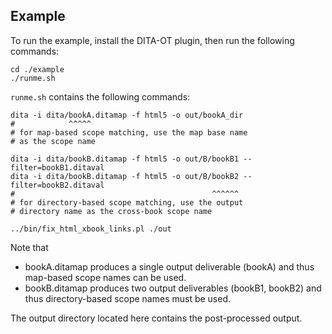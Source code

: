 ## Example

To run the example, install the DITA-OT plugin, then run the following commands:

    cd ./example
    ./runme.sh

`runme.sh` contains the following commands:

```
dita -i dita/bookA.ditamap -f html5 -o out/bookA_dir
#            ^^^^^
# for map-based scope matching, use the map base name
# as the scope name

dita -i dita/bookB.ditamap -f html5 -o out/B/bookB1 --filter=bookB1.ditaval
dita -i dita/bookB.ditamap -f html5 -o out/B/bookB2 --filter=bookB2.ditaval
#                                            ^^^^^^
# for directory-based scope matching, use the output
# directory name as the cross-book scope name

../bin/fix_html_xbook_links.pl ./out
```

Note that

* bookA.ditamap produces a single output deliverable (bookA) and thus map-based scope names can be used.
* bookB.ditamap produces two output deliverables (bookB1, bookB2) and thus directory-based scope names must be used.

The output directory located here contains the post-processed output.

